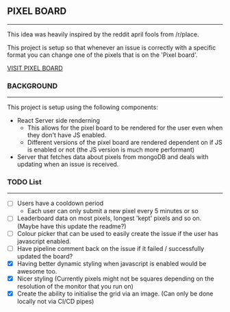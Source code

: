 ## PIXEL BOARD
---
This idea was heavily inspired by the reddit april fools from /r/place.

This project is setup so that whenever an issue is correctly with a specific format you can change one of the pixels that is on the 'Pixel board'.

[VISIT PIXEL BOARD](https://pixelboard.netlify.app/)

### BACKGROUND
---
This project is setup using the following components:
- React Server side renderning
    - This allows for the pixel board to be rendered for the user even when they don't have JS enabled.
    - Different versions of the pixel board are rendered dependent on if JS is enabled or not (the JS version is much more performant)
- Server that fetches data about pixels from mongoDB and deals with updating when an issue is received.

### TODO List
---
- [ ] Users have a cooldown period
    - Each user can only submit a new pixel every 5 minutes or so
- [ ] Leaderboard data on most pixels, longest 'kept' pixels and so on. (Maybe have this update the readme?)
- [ ] Colour picker that can be used to easily create the issue if the user has javascript enabled.
- [ ] Have pipeline comment back on the issue if it failed / successfully updated the board?
- [x] Having better dynamic styling when javascript is enabled would be awesome too.
- [x] Nicer styling (Currently pixels might not be squares depending on the resolution of the monitor that you run on)
- [x] Create the ability to initialise the grid via an image. (Can only be done locally not via CI/CD pipes)